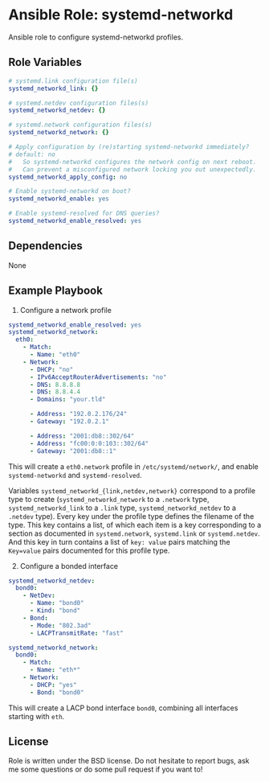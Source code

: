 Ansible Role: systemd-networkd
==============================

Ansible role to configure systemd-networkd profiles.

Role Variables
--------------

```yaml
# systemd.link configuration file(s)
systemd_networkd_link: {}

# systemd.netdev configuration files(s)
systemd_networkd_netdev: {}

# systemd.network configuration files(s)
systemd_networkd_network: {}

# Apply configuration by (re)starting systemd-networkd immediately?
# default: no
#   So systemd-networkd configures the network config on next reboot.
#   Can prevent a misconfigured network locking you out unexpectedly.
systemd_networkd_apply_config: no

# Enable systemd-networkd on boot?
systemd_networkd_enable: yes

# Enable systemd-resolved for DNS queries?
systemd_networkd_enable_resolved: yes
```

Dependencies
------------

None

Example Playbook
-------------------------

1) Configure a network profile

```yaml
systemd_networkd_enable_resolved: yes
systemd_networkd_network:
  eth0:
    - Match:
      - Name: "eth0"
    - Network:
      - DHCP: "no"
      - IPv6AcceptRouterAdvertisements: "no"
      - DNS: 8.8.8.8
      - DNS: 8.8.4.4
      - Domains: "your.tld"

      - Address: "192.0.2.176/24"
      - Gateway: "192.0.2.1"

      - Address: "2001:db8::302/64"
      - Address: "fc00:0:0:103::302/64"
      - Gateway: "2001:db8::1"
```

This will create a `eth0.network` profile in `/etc/systemd/network/`, and enable
`systemd-networkd` and `systemd-resolved`.

Variables `systemd_networkd_{link,netdev,network}` correspond to a
 profile type to create (`systemd_networkd_network` to a `.network` type,
 `systemd_networkd_link` to a `.link` type, `systemd_networkd_netdev` to a
 `.netdev` type). Every key under the profile type defines the filename of the
type. This key contains a list, of which each item is a key corresponding to a
section as documented in `systemd.network`, `systemd.link` or `systemd.netdev`.
And this key in turn contains a list of `key: value` pairs matching the
 `Key=value` pairs documented for this profile type.

2) Configure a bonded interface

```yaml
systemd_networkd_netdev:
  bond0:
    - NetDev:
      - Name: "bond0"
      - Kind: "bond"
    - Bond:
      - Mode: "802.3ad"
      - LACPTransmitRate: "fast"

systemd_networkd_network:
  bond0:
    - Match:
      - Name: "eth*"
    - Network:
      - DHCP: "yes"
      - Bond: "bond0"
```

This will create a LACP bond interface `bond0`, combining all interfaces
starting with `eth`.

License
-------

Role is written under the BSD license. Do not hesitate to report bugs, ask me
 some questions or do some pull request if you want to!
